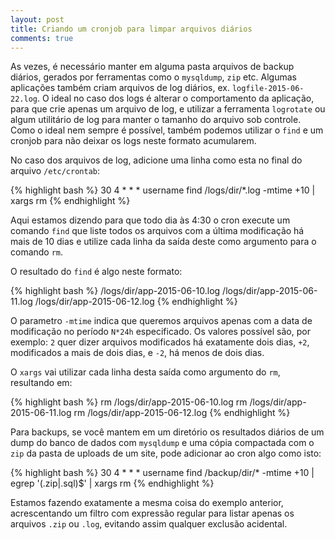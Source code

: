 ```yaml
---
layout: post
title: Criando um cronjob para limpar arquivos diários
comments: true
---
```


As vezes, é necessário manter em alguma pasta arquivos de backup diários, gerados por ferramentas como o `mysqldump`, `zip` etc. Algumas aplicações também criam arquivos de log diários, ex. `logfile-2015-06-22.log`. O ideal no caso dos logs é alterar o comportamento da aplicação, para que crie apenas um arquivo de log, e utilizar a ferramenta `logrotate` ou algum utilitário de log para manter o tamanho do arquivo sob controle. Como o ideal nem sempre é possível, também podemos utilizar o `find` e um cronjob para não deixar os logs neste formato acumularem.

No caso dos arquivos de log, adicione uma linha como esta no final do arquivo `/etc/crontab`:

{% highlight bash %}
30  4  *  *  *  username  find /logs/dir/*.log -mtime +10 | xargs rm
{% endhighlight %}

Aqui estamos dizendo para que todo dia às 4:30 o cron execute um comando `find` que liste todos os arquivos com a última modificação há mais de 10 dias e utilize cada linha da saída deste como argumento para o comando `rm`.

O resultado do `find` é algo neste formato:

{% highlight bash %}
/logs/dir/app-2015-06-10.log
/logs/dir/app-2015-06-11.log
/logs/dir/app-2015-06-12.log
{% endhighlight %}

O parametro `-mtime` indica que queremos arquivos apenas com a data de modificação no período `N*24h` especificado. Os valores possível são, por exemplo: `2` quer dizer arquivos modificados há exatamente dois dias, `+2`, modificados a mais de dois dias, e `-2`, há menos de dois dias.

O `xargs` vai utilizar cada linha desta saída como argumento do `rm`, resultando em:

{% highlight bash %}
rm /logs/dir/app-2015-06-10.log
rm /logs/dir/app-2015-06-11.log
rm /logs/dir/app-2015-06-12.log
{% endhighlight %}

Para backups, se você mantem em um diretório os resultados diários de um dump do banco de dados com `mysqldump` e uma cópia compactada com o `zip` da pasta de uploads de um site, pode adicionar ao cron algo como isto:

{% highlight bash %}
30  4  *  *  *  username  find /backup/dir/* -mtime +10 | egrep '(.zip|.sql)$' | xargs rm
{% endhighlight %}

Estamos fazendo exatamente a mesma coisa do exemplo anterior, acrescentando um filtro com expressão regular para listar apenas os arquivos `.zip` ou `.log`, evitando assim qualquer exclusão acidental.

